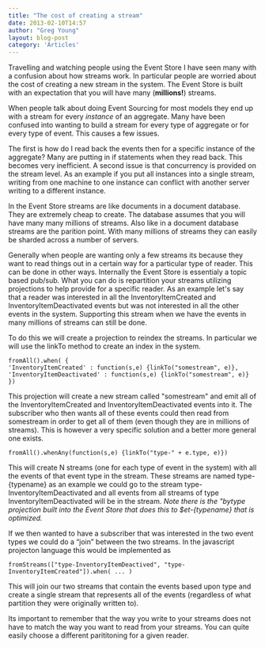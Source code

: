 ```yaml
---
title: "The cost of creating a stream"
date: 2013-02-10T14:57
author: "Greg Young"
layout: blog-post
category: 'Articles'
---
```


Travelling and watching people using the Event Store I have seen many with a confusion about how streams work. In particular people are worried about the cost of creating a new stream in the system. The Event Store is built with an expectation that you will have many (**millions!**) streams.

When people talk about doing Event Sourcing for most models they end up with a stream for every *instance* of an aggregate. Many have been confused into wanting to build a stream for every type of aggregate or for every type of event. This causes a few issues.

The first is how do I read back the events then for a specific instance of the aggregate? Many are putting in if statements when they read back. This becomes very inefficient. A second issue is that concurrency is provided on the stream level. As an example if you put all instances into a single stream, writing from one machine to one instance can conflict with another server writing to a different instance.

In the Event Store streams are like documents in a document database. They are extremely cheap to create. The database assumes that you will have many many millions of streams. Also like in a document database streams are the parition point. With many millions of streams they can easily be sharded across a number of servers.

Generally when people are wanting only a few streams its because they want to read things out in a certain way for a particular type of reader. This can be done in other ways. Internally the Event Store is essentialy a topic based pub/sub. What you can do is repartition your streams utilizing projections to help provide for a specific reader. As an example let's say that a reader was interested in all the InventoryItemCreated and InventoryItemDeactivated events but was not interested in all the other events in the system. Supporting this stream when we have the events in many millions of streams can still be done.

To do this we will create a projection to reindex the streams. In particular we will use the linkTo method to create an index in the system.

```
fromAll().when( {
'InventoryItemCreated' : function(s,e) {linkTo("somestream", e)},
'InventoryItemDeactivated' : function(s,e) {linkTo("somestream", e)}
})
```

This projection will create a new stream called "somestream" and emit all of the InventoryItemCreated and InventoryItemDeactivated events into it. The subscriber who then wants all of these events could then read from somestream in order to get all of them (even though they are in millions of streams). This is however a very specific solution and a better more general one exists.

```
fromAll().whenAny(function(s,e) {linkTo("type-" + e.type, e)})
```

This will create N streams (one for each type of event in the system) with all the events of that event type in the stream. These streams are named type-{typename} as an example we could go to the stream type-InventoryItemDeactivated and all events from all streams of type InventoryItemDeactivated will be in the stream. *Note there is the "bytype projection built into the Event Store that does this to $et-{typename} that is optimized.*

If we then wanted to have a subscriber that was interested in the two event types we could do a “join” between the two streams. In the javascript projecton language this would be implemented as

```
fromStreams(["type-InventoryItemDeactived", "type-InventoryItemCreated"]).when( ... )
```

This will join our two streams that contain the events based upon type and create a single stream that represents all of the events (regardless of what partition they were originally written to).

Its important to remember that the way you write to your streams does not have to match the way you want to read from your streams. You can quite easily choose a different parititoning for a given reader.